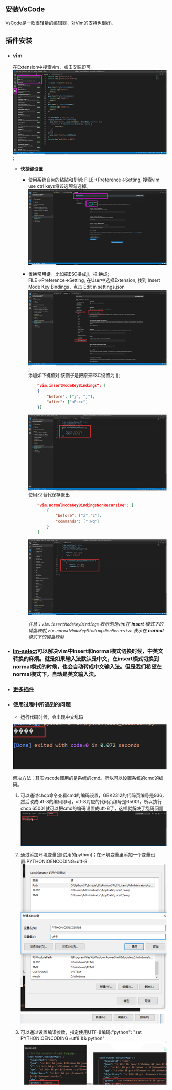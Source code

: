 #

## 安装VsCode

[VsCode](https://code.visualstudio.com/)是一款很轻量的编辑器，对Vim的支持也很好。

## 插件安装

- ### vim

    在Extension中搜索vim，点击安装即可。  
    ![image](image/20190522vscodevim_1.png);

  - **快捷键设置**

    - 使用系统自带的粘贴和复制: FILE->Preference->Setting, 搜索vim use ctrl keys将该选项勾选掉。  
        ![image](image/20190522vscodevim_2.png)
    - 置换常用键，比如把ESC换成jj，把:换成;  
        FILE->Preference->Setting, 在User中选择Extension, 找到 Insert Mode Key Bindings，点击 Edit in settings.json  
        ![image](image/20190522vscodevim_3.png);  
        添加如下键值对:该例子是把原来ESC设置为 jj ;

        ```json
            "vim.insertModeKeyBindings": [
            {
                "before": ["j", "j"],
                "after": ["<Esc>"]
            }]
        ```

        ![image](image/20190522vscodevim_4.png)  
        使用ZZ替代保存退出

        ```json
            "vim.normalModeKeyBindingsNonRecursive": [
                {
                    "before": ["z","z"],
                    "commands": [":wq"]
                }
            ]
        ```

        ![image](image/20190522vscodevim_5.png)

        *注意：`vim.insertModeKeyBindings` 表示的是vim在 **insert** 模式下的键盘映射,`vim.normalModeKeyBindingsNonRecursive` 表示在 **normal** 模式下的键盘映射*

- ### [im-select](https://github.com/daipeihust/im-select)可以解决vim中insert和normal模式切换时候，中英文转换的麻烦。就是如果输入法默认是中文，在insert模式切换到normal模式的时候，也会自动转成中文输入法。但是我们希望在normal模式下，自动是英文输入法。

- ### [更多插件](https://www.cnblogs.com/parry/p/vscode_top_ten_plugins.html)

- ### 使用过程中所遇到的问题

  - 运行代码时候，会出现中文乱码
  
  ![image](image/20190523vscode_use_1.png)

  解决方法：其实vscode调用的是系统的cmd。所以可以设置系统的cmd的编码。
    1. 可以通过chcp命令查看cmd的编码设置，GBK2312的代码页编号是936，然后改成utf-8的编码即可，utf-8对应的代码页编号是65001，所以执行chcp 65001就可以把cmd的编码设置成uft-8了，这样就解决了乱码问题  
    ![image](image/20190523vscode_use_2.png)

    2. 通过添加环境变量(测试用的python)；在环境变量里添加一个变量设置:PYTHONIOENCODING=utf-8  
    ![image](image/20190523vscode_use_3.png)

    3. 可以通过设置编译参数，指定使用UTF-8编码:"python": "set PYTHONIOENCODING=utf8 && python"
    ![image](image/20190523vscode_use_4.png)